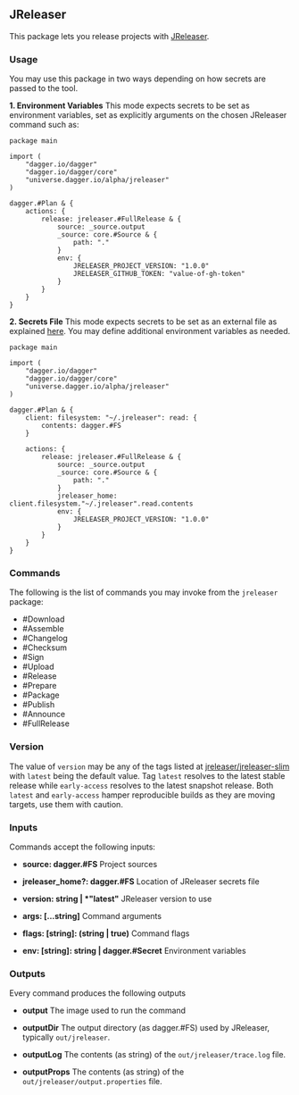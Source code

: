 ## JReleaser
This package lets you release projects with [JReleaser](https://jreleaser.org).

### Usage
You may use this package in two ways depending on how secrets are passed to the tool.

**1. Environment Variables**
This mode expects secrets to be set as environment variables, set as explicitly arguments on the chosen JReleaser command such as:


```
package main

import (
    "dagger.io/dagger"
    "dagger.io/dagger/core"
    "universe.dagger.io/alpha/jreleaser"
)

dagger.#Plan & {
    actions: {
        release: jreleaser.#FullRelease & {
            source: _source.output
            _source: core.#Source & {
	            path: "."
	        }
            env: {
                JRELEASER_PROJECT_VERSION: "1.0.0"
                JRELEASER_GITHUB_TOKEN: "value-of-gh-token"
            }
        }
    }
}
```

**2. Secrets File**
This mode expects secrets to be set as an external file as explained [here](https://jreleaser.org/guide/latest/configuration/environment.html).
You may define additional environment variables as needed.


```
package main

import (
    "dagger.io/dagger"
    "dagger.io/dagger/core"
    "universe.dagger.io/alpha/jreleaser"
)

dagger.#Plan & {
    client: filesystem: "~/.jreleaser": read: {
        contents: dagger.#FS
    }
    
    actions: {
        release: jreleaser.#FullRelease & {
            source: _source.output
            _source: core.#Source & {
	            path: "."
	        }
            jreleaser_home: client.filesystem."~/.jreleaser".read.contents
            env: {
                JRELEASER_PROJECT_VERSION: "1.0.0"
            }
        }
    }
}
```

### Commands
The following is the list of commands you may invoke from the `jreleaser` package:

 - #Download
 - #Assemble
 - #Changelog
 - #Checksum
 - #Sign
 - #Upload
 - #Release
 - #Prepare
 - #Package
 - #Publish
 - #Announce
 - #FullRelease
 
### Version
The value of `version` may be any of the tags listed at [jreleaser/jreleaser-slim](https://hub.docker.com/repository/docker/jreleaser/jreleaser-slim/tags?page=1&ordering=last_updated)
with `latest` being the default value. Tag `latest` resolves to the latest stable release while `early-access` resolves to the latest snapshot release. Both `latest` and `early-access` hamper reproducible builds as they are moving targets, use them with caution.

### Inputs
Commands accept the following inputs:

 - **source: dagger.#FS**
   Project sources
   
 - **jreleaser_home?: dagger.#FS**
   Location of JReleaser secrets file
 
 - **version: string | \*"latest"**
   JReleaser version to use
 
 - **args: [...string]**
   Command arguments
 
 - **flags: [string]: (string | true)**
   Command flags
   
 - **env: [string]: string | dagger.#Secret**
   Environment variables

### Outputs
Every command produces the following outputs

 - **output**
   The image used to run the command
   
 - **outputDir**
   The output directory (as dagger.#FS) used by JReleaser, typically `out/jreleaser`.
 
 - **outputLog**
   The contents (as string) of the `out/jreleaser/trace.log` file.
 
 - **outputProps**
   The contents (as string) of the `out/jreleaser/output.properties` file.
